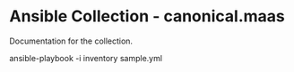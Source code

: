 # Ansible Collection - canonical.maas

Documentation for the collection.

ansible-playbook -i inventory sample.yml